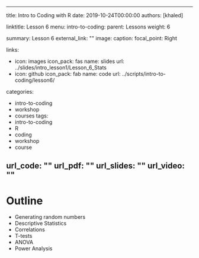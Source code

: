 
---
title: Intro to Coding with R
date: 2019-10-24T00:00:00
authors: 
  [khaled]


linktitle: Lesson 6
menu:
  intro-to-coding:
    parent: Lessons
    weight: 6

summary: Lesson 6
external_link: ""
image:
  caption: 
  focal_point: Right

links:
- icon: images
  icon_pack: fas
  name: slides
  url: ../slides/intro_lesson1/Lesson_6_Stats
- icon: github
  icon_pack: fab
  name: code
  url: ../scripts/intro-to-coding/lesson6/


categories:
- intro-to-coding
- workshop
- courses
tags:
- intro-to-coding
- R
- coding
- workshop
- course

url_code: ""
url_pdf: ""
url_slides: ""
url_video: ""
---

#  Outline 

+ Generating random numbers
+ Descriptive Statistics
+ Correlations
+ T-tests
+ ANOVA
+ Power Analysis



